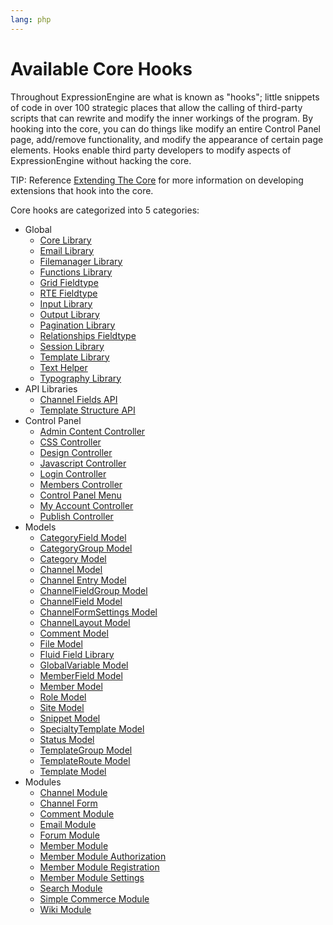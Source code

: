 ```yaml
---
lang: php
---
```


<!--
    This source file is part of the open source project
    ExpressionEngine User Guide (https://github.com/ExpressionEngine/ExpressionEngine-User-Guide)

    @link      https://expressionengine.com/
    @copyright Copyright (c) 2003-2020, Packet Tide, LLC (https://packettide.com)
    @license   https://expressionengine.com/license Licensed under Apache License, Version 2.0
-->

# Available Core Hooks

Throughout ExpressionEngine are what is known as "hooks"; little snippets of code in over 100 strategic places that allow the calling of third-party scripts that can rewrite and modify the inner workings of the program. By hooking into the core, you can do things like modify an entire Control Panel page, add/remove functionality, and modify the appearance of certain page elements. Hooks enable third party developers to modify aspects of ExpressionEngine without hacking the core.

TIP: Reference [Extending The Core](development/extensions.md) for more information on developing extensions that hook into the core.

Core hooks are categorized into 5 categories:
- Global
    - [Core Library](development/extension-hooks/global/core.md)
    - [Email Library](development/extension-hooks/global/email.md)
    - [Filemanager Library](development/extension-hooks/global/filemanager.md)
    - [Functions Library](development/extension-hooks/global/functions.md)
    - [Grid Fieldtype](development/extension-hooks/global/grid.md)
    - [RTE Fieldtype](development/extension-hooks/global/rte.md)
    - [Input Library](development/extension-hooks/global/input.md)
    - [Output Library](development/extension-hooks/global/output.md)
    - [Pagination Library](development/extension-hooks/global/pagination.md)
    - [Relationships Fieldtype](development/extension-hooks/global/relationships.md)
    - [Session Library](development/extension-hooks/global/session.md)
    - [Template Library](development/extension-hooks/global/template.md)
    - [Text Helper](development/extension-hooks/global/text-helper.md)
    - [Typography Library](development/extension-hooks/global/typography.md)
- API Libraries
    - [Channel Fields API](development/extension-hooks/api/channel-fields.md)
    - [Template Structure API](development/extension-hooks/api/template-structure.md)
- Control Panel
    - [Admin Content Controller](development/extension-hooks/cp/admin-content.md)
    - [CSS Controller](development/extension-hooks/cp/css.md)
    - [Design Controller](development/extension-hooks/cp/design.md)
    - [Javascript Controller](development/extension-hooks/cp/javascript.md)
    - [Login Controller](development/extension-hooks/cp/login.md)
    - [Members Controller](development/extension-hooks/cp/members.md)
    - [Control Panel Menu](development/extension-hooks/cp/menu.md)
    - [My Account Controller](development/extension-hooks/cp/myaccount.md)
    - [Publish Controller](development/extension-hooks/cp/publish.md)
- Models
    - [CategoryField Model](development/extension-hooks/model/category-field.md)
    - [CategoryGroup Model](development/extension-hooks/model/category-group.md)
    - [Category Model](development/extension-hooks/model/category.md)
    - [Channel Model](development/extension-hooks/model/channel.md)
    - [Channel Entry Model](development/extension-hooks/model/channel-entry.md)
    - [ChannelFieldGroup Model](development/extension-hooks/model/channel-field-group.md)
    - [ChannelField Model](development/extension-hooks/model/channel-field.md)
    - [ChannelFormSettings Model](development/extension-hooks/model/channel-form-settings.md)
    - [ChannelLayout Model](development/extension-hooks/model/channel-layout.md)
    - [Comment Model](development/extension-hooks/model/comment.md)
    - [File Model](development/extension-hooks/model/file.md)
    - [Fluid Field Library](development/extension-hooks/model/fluid-field.md)
    - [GlobalVariable Model](development/extension-hooks/model/template-global-variable.md)
    - [MemberField Model](development/extension-hooks/model/member-field.md)
    - [Member Model](development/extension-hooks/model/member.md)
    - [Role Model](development/extension-hooks/model/role.md)
    - [Site Model](development/extension-hooks/model/site.md)
    - [Snippet Model](development/extension-hooks/model/template-snippet.md)
    - [SpecialtyTemplate Model](development/extension-hooks/model/template-specialty-template.md)
    - [Status Model](development/extension-hooks/model/status.md)
    - [TemplateGroup Model](development/extension-hooks/model/template-group.md)
    - [TemplateRoute Model](development/extension-hooks/model/template-route.md)
    - [Template Model](development/extension-hooks/model/template.md)
- Modules
    - [Channel Module](development/extension-hooks/module/channel.md)
    - [Channel Form](development/extension-hooks/module/channel-form.md)
    - [Comment Module](development/extension-hooks/module/comment.md)
    - [Email Module](development/extension-hooks/module/email.md)
    - [Forum Module](development/extension-hooks/module/forum.md)
    - [Member Module](development/extension-hooks/module/member.md)
    - [Member Module Authorization](development/extension-hooks/module/member-auth.md)
    - [Member Module Registration](development/extension-hooks/module/member-register.md)
    - [Member Module Settings](development/extension-hooks/module/member-settings.md)
    - [Search Module](development/extension-hooks/module/search.md)
    - [Simple Commerce Module](development/extension-hooks/module/simple-commerce.md)
    - [Wiki Module](development/extension-hooks/module/wiki.md)